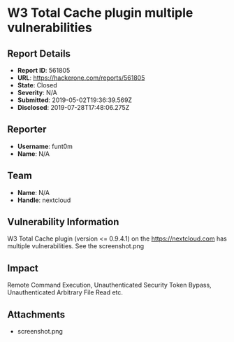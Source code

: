 # W3 Total Cache plugin multiple vulnerabilities

## Report Details
- **Report ID**: 561805
- **URL**: https://hackerone.com/reports/561805
- **State**: Closed
- **Severity**: N/A
- **Submitted**: 2019-05-02T19:36:39.569Z
- **Disclosed**: 2019-07-28T17:48:06.275Z

## Reporter
- **Username**: funt0m
- **Name**: N/A

## Team
- **Name**: N/A
- **Handle**: nextcloud

## Vulnerability Information
W3 Total Cache plugin (version <= 0.9.4.1) on the https://nextcloud.com has multiple vulnerabilities.
See the screenshot.png

## Impact

Remote Command Execution, Unauthenticated Security Token Bypass, Unauthenticated Arbitrary File Read etc.

## Attachments
- screenshot.png
